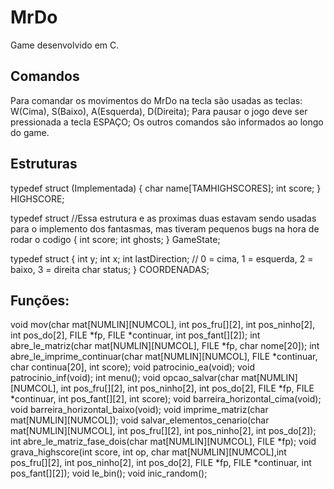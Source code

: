 # MrDo
Game desenvolvido em C.

## Comandos
Para comandar os movimentos do MrDo na tecla são usadas as teclas: W(Cima), S(Baixo), A(Esquerda), D(Direita);
Para pausar o jogo deve ser pressionada a tecla ESPAÇO;
Os outros comandos são informados ao longo do game.

## Estruturas
typedef struct (Implementada)
{
    char name[TAMHIGHSCORES];
    int score;
} HIGHSCORE;

typedef struct //Essa estrutura e as proximas duas estavam sendo usadas para o implemento dos fantasmas, mas tiveram pequenos bugs na hora de rodar o codigo
{
    int score;
    int ghosts;
} GameState;

typedef struct
{
    int y;
    int x;
    int lastDirection;  // 0 = cima, 1 = esquerda, 2 = baixo, 3 = direita
    char status;
} COORDENADAS;

## Funções:
void mov(char mat[NUMLIN][NUMCOL], int pos_fru[][2], int pos_ninho[2], int pos_do[2], FILE *fp, FILE *continuar, int pos_fant[][2]);
int abre_le_matriz(char mat[NUMLIN][NUMCOL], FILE *fp, char nome[20]);
int abre_le_imprime_continuar(char mat[NUMLIN][NUMCOL], FILE *continuar, char continua[20], int score);
void patrocinio_ea(void);
void patrocinio_inf(void);
int menu();
void opcao_salvar(char mat[NUMLIN][NUMCOL], int pos_fru[][2], int pos_ninho[2], int pos_do[2], FILE *fp, FILE *continuar, int pos_fant[][2], int score);
void barreira_horizontal_cima(void);
void barreira_horizontal_baixo(void);
void imprime_matriz(char mat[NUMLIN][NUMCOL]);
void salvar_elementos_cenario(char mat[NUMLIN][NUMCOL], int pos_fru[][2], int pos_ninho[2], int pos_do[2]);
int abre_le_matriz_fase_dois(char mat[NUMLIN][NUMCOL], FILE *fp);
void grava_highscore(int score, int op, char mat[NUMLIN][NUMCOL],int pos_fru[][2], int pos_ninho[2], int pos_do[2], FILE *fp, FILE *continuar, int pos_fant[][2]);
void le_bin();
void inic_random();
